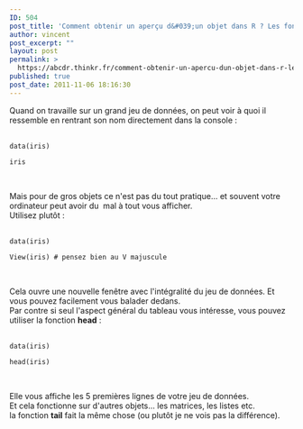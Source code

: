 ```yaml
---
ID: 504
post_title: 'Comment obtenir un aperçu d&#039;un objet dans R ? Les fonctions head et View'
author: vincent
post_excerpt: ""
layout: post
permalink: >
  https://abcdr.thinkr.fr/comment-obtenir-un-apercu-dun-objet-dans-r-les-fonctions-head-et-view/
published: true
post_date: 2011-11-06 18:16:30
---
```

Quand on travaille sur un grand jeu de données, on peut voir à quoi il ressemble en rentrant son nom directement dans la console : <br /><br />
<pre><code>data(iris)<br />
iris</code></pre> <br />
Mais pour de gros objets ce n'est pas du tout pratique... et souvent votre ordinateur peut avoir du  mal à tout vous afficher. <br />
Utilisez plutôt :<br /><br />
<pre><code>data(iris)<br />
View(iris) # pensez bien au V majuscule</code></pre> <br />
Cela ouvre une nouvelle fenêtre avec l'intégralité du jeu de données. Et vous pouvez facilement vous balader dedans.
<br />
Par contre si seul l'aspect général du tableau vous intéresse, vous pouvez utiliser la fonction <strong>head</strong> : <br /><br />
<pre><code>data(iris)<br />
head(iris)</code></pre> <br />
Elle vous affiche les 5 premières lignes de votre jeu de données. <br />
Et cela fonctionne sur d'autres objets... les matrices, les listes etc. <br />
la fonction <strong>tail</strong> fait la même chose (ou plutôt je ne vois pas la différence).
&nbsp;